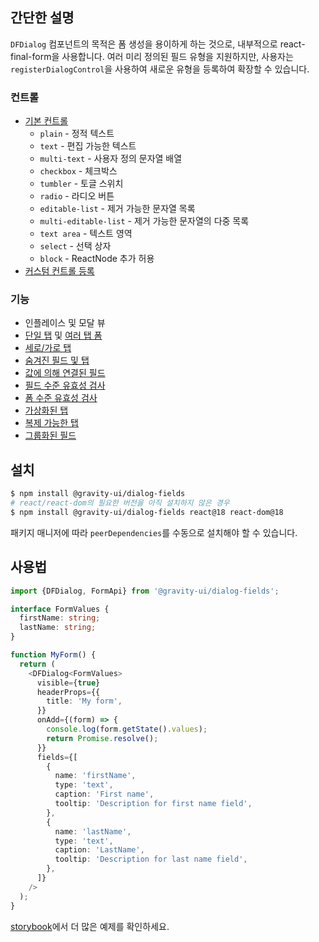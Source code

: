 ## 간단한 설명

`DFDialog` 컴포넌트의 목적은 폼 생성을 용이하게 하는 것으로, 내부적으로 react-final-form을 사용합니다.
여러 미리 정의된 필드 유형을 지원하지만, 사용자는 `registerDialogControl`을 사용하여 새로운 유형을 등록하여 확장할 수 있습니다.

### 컨트롤

- [기본 컨트롤](https://preview.yandexcloud.dev/dialog-fields/?path=/story/demo-00-base-controls)
  - `plain` - 정적 텍스트
  - `text` - 편집 가능한 텍스트
  - `multi-text` - 사용자 정의 문자열 배열
  - `checkbox` - 체크박스
  - `tumbler` - 토글 스위치
  - `radio` - 라디오 버튼
  - `editable-list` - 제거 가능한 문자열 목록
  - `multi-editable-list` - 제거 가능한 문자열의 다중 목록
  - `text area` - 텍스트 영역
  - `select` - 선택 상자
  - `block` - ReactNode 추가 허용
- [커스텀 컨트롤 등록](https://preview.yandexcloud.dev/dialog-fields/?path=/story/tutorials-custom-control-registration)

### 기능

- 인플레이스 및 모달 뷰
- [단일 탭](https://preview.yandexcloud.dev/dialog-fields/?path=/story/demo-01-one-tab) 및 [여러 탭 폼](https://preview.yandexcloud.dev/dialog-fields/?path=/story/demo-02-several-tab--horizontal-tabs)
- [세로/가로 탭](https://preview.yandexcloud.dev/dialog-fields/?path=/story/demo-02-several-tab)
- [숨겨진 필드 및 탭](https://preview.yandexcloud.dev/dialog-fields/?path=/story/demo-04-visibility-condition)
- [값에 의해 연결된 필드](https://preview.yandexcloud.dev/dialog-fields/?path=/story/demo-05-extras-and-linked-fields)
- [필드 수준 유효성 검사](https://preview.yandexcloud.dev/dialog-fields/?path=/story/demo-06-field-validators)
- [폼 수준 유효성 검사](https://preview.yandexcloud.dev/dialog-fields/?path=/story/demo-07-form-validation)
- [가상화된 탭](https://preview.yandexcloud.dev/dialog-fields/?path=/story/demo-08-virtualized-tabs)
- [복제 가능한 탭](https://preview.yandexcloud.dev/dialog-fields/?path=/story/demo-08-cloneable-tabs-)
- [그룹화된 필드](https://preview.yandexcloud.dev/dialog-fields/?path=/story/demo-03-sections)

## 설치

```bash
$ npm install @gravity-ui/dialog-fields
# react/react-dom의 필요한 버전을 아직 설치하지 않은 경우
$ npm install @gravity-ui/dialog-fields react@18 react-dom@18
```

패키지 매니저에 따라 `peerDependencies`를 수동으로 설치해야 할 수 있습니다.

## 사용법

```ts
import {DFDialog, FormApi} from '@gravity-ui/dialog-fields';

interface FormValues {
  firstName: string;
  lastName: string;
}

function MyForm() {
  return (
    <DFDialog<FormValues>
      visible={true}
      headerProps={{
        title: 'My form',
      }}
      onAdd={(form) => {
        console.log(form.getState().values);
        return Promise.resolve();
      }}
      fields={[
        {
          name: 'firstName',
          type: 'text',
          caption: 'First name',
          tooltip: 'Description for first name field',
        },
        {
          name: 'lastName',
          type: 'text',
          caption: 'LastName',
          tooltip: 'Description for last name field',
        },
      ]}
    />
  );
}
```

[storybook](https://preview.yandexcloud.dev/dialog-fields)에서 더 많은 예제를 확인하세요.